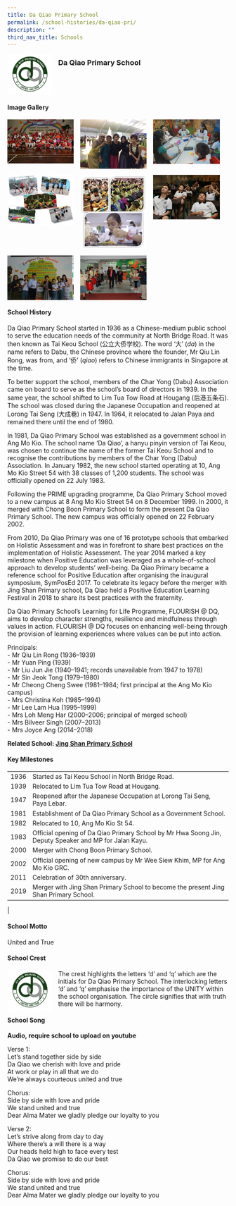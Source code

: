 ```yaml
---
title: Da Qiao Primary School
permalink: /school-histories/da-qiao-pri/
description: ""
third_nav_title: Schools
---
```

<img src="/images/daqiaopri1.jpg" style="width:20%;margin-right:15px;" align = "left">

### **Da Qiao Primary School**

<br clear="left">

#### **Image Gallery**

<p><a href="https://d1yxymztqoj7qn.amplifyapp.com/images/daqiaopri2.jpg">  
<img src="/images/daqiaopri2.jpg" style="width:30%;margin-right:15px;" align = "left">
</a></p>

<p><a href="https://d1yxymztqoj7qn.amplifyapp.com/images/daqiaopri3.jpg">  
<img src="/images/daqiaopri3.jpg" style="width:30%;margin-right:15px;" align = "left">
</a></p>

<p><a href="https://d1yxymztqoj7qn.amplifyapp.com/images/daqiaopri4.jpg">  
<img src="/images/daqiaopri4.jpg" style="width:30%;margin-right:15px;" align = "left">
</a></p>

<br clear="left">

<p><a href="https://d1yxymztqoj7qn.amplifyapp.com/images/daqiaopri5.jpg">  
<img src="/images/daqiaopri5.jpg" style="width:30%;margin-right:15px;" align = "left">
</a></p>

<p><a href="https://d1yxymztqoj7qn.amplifyapp.com/images/daqiaopri6.jpg">  
<img src="/images/daqiaopri6.jpg" style="width:30%;margin-right:15px;" align = "left">
</a></p>

<p><a href="https://d1yxymztqoj7qn.amplifyapp.com/images/daqiaopri7.jpg">  
<img src="/images/daqiaopri7.jpg" style="width:30%;margin-right:15px;" align = "left">
</a></p>

<br clear="left">

<p><a href="https://d1yxymztqoj7qn.amplifyapp.com/images/daqiaopri8.jpg">  
<img src="/images/daqiaopri8.jpg" style="width:30%;margin-right:15px;" align = "left">
</a></p>

<p><a href="https://d1yxymztqoj7qn.amplifyapp.com/images/daqiaopri9.jpg">  
<img src="/images/daqiaopri9.jpg" style="width:30%;margin-right:15px;" align = "left">
</a></p>

<br clear="left">

#### **School History**
Da Qiao Primary School started in 1936 as a Chinese-medium public school to serve the education needs of the community at North Bridge Road. It was then known as Tai Keou School (公立大侨学校). The word ‘大’ (_da_) in the name refers to Dabu, the Chinese province where the founder, Mr Qiu Lin Rong, was from, and ‘侨’ (_qiao_) refers to Chinese immigrants in Singapore at the time.

To better support the school, members of the Char Yong (Dabu) Association came on board to serve as the school’s board of directors in 1939. In the same year, the school shifted to Lim Tua Tow Road at Hougang (后港五条石). The school was closed during the Japanese Occupation and reopened at Lorong Tai Seng (大成巷) in 1947. In 1964, it relocated to Jalan Paya and remained there until the end of 1980.

In 1981, Da Qiao Primary School was established as a government school in Ang Mo Kio. The school name ‘Da Qiao’, a hanyu pinyin version of Tai Keou, was chosen to continue the name of the former Tai Keou School and to recognise the contributions by members of the Char Yong (Dabu) Association. In January 1982, the new school started operating at 10, Ang Mo Kio Street 54 with 38 classes of 1,200 students. The school was officially opened on 22 July 1983.

Following the PRIME upgrading programme, Da Qiao Primary School moved to a new campus at 8 Ang Mo Kio Street 54 on 8 December 1999. In 2000, it merged with Chong Boon Primary School to form the present Da Qiao Primary School. The new campus was officially opened on 22 February 2002.

From 2010, Da Qiao Primary was one of 16 prototype schools that embarked on Holistic Assessment and was in forefront to share best practices on the implementation of Holistic Assessment. The year 2014 marked a key milestone when Positive Education was leveraged as a whole-of-school approach to develop students’ well-being. Da Qiao Primary became a reference school for Positive Education after organising the inaugural symposium, SymPosEd 2017. To celebrate its legacy before the merger with Jing Shan Primary school, Da Qiao held a Positive Education Learning Festival in 2018 to share its best practices with the fraternity.

Da Qiao Primary School’s Learning for Life Programme, FLOURISH @ DQ, aims to develop character strengths, resilience and mindfulness through values in action. FLOURISH @ DQ focuses on enhancing well-being through the provision of learning experiences where values can be put into action. 

Principals:<br>
\- Mr Qiu Lin Rong (1936–1939)<br>
\- Mr Yuan Ping (1939)<br>
\- Mr Liu Jun Jie (1940–1941; records unavailable from 1947 to 1978)<br>
\- Mr Sin Jeok Tong (1979–1980)<br>
\- Mr Cheong Cheng Swee (1981–1984; first principal at the Ang Mo Kio campus)<br>
\- Mrs Christina Koh (1985–1994)<br>
\- Mr Lee Lam Hua (1995–1999)<br>
\- Mrs Loh Meng Har (2000–2006; principal of merged school)<br>
\- Mrs Bilveer Singh (2007–2013)<br>
\- Mrs Joyce Ang (2014–2018)

**Related School: [Jing Shan Primary School](https://d1yxymztqoj7qn.amplifyapp.com/school-histories/jing-shan-pri/)**

#### **Key Milestones**

|  |  |
|:---:|---|
| 1936 | Started as Tai Keou School in North Bridge Road. |
| 1939 | Relocated to Lim Tua Tow Road at Hougang. |
| 1947 | Reopened after the Japanese Occupation at Lorong Tai Seng, Paya Lebar. |
| 1981 | Establishment of Da Qiao Primary School as a Government School. |
| 1982 | Relocated to 10, Ang Mo Kio St 54. |
| 1983 | Official opening of Da Qiao Primary School by Mr Hwa Soong Jin, Deputy Speaker and MP for Jalan Kayu. |
| 2000 | Merger with Chong Boon Primary School. |
| 2002 | Official opening of new campus by Mr Wee Siew Khim, MP for Ang Mo Kio GRC. |
| 2011 | Celebration of 30th anniversary. |
| 2019 | Merger with Jing Shan Primary School to become the present Jing Shan Primary School. |
|

#### **School Motto**
United and True

#### **School Crest**
<img src="/images/daqiaopri1.jpg" style="width:20%;margin-right:15px;" align = "left">

The crest highlights the letters ‘d’ and ‘q’ which are the initials for Da Qiao Primary School. The interlocking letters ‘d’ and ‘q’ emphasise the importance of the UNITY within the school organisation. The circle signifies that with truth there will be harmony.

#### **School Song**
**Audio, require school to upload on youtube**

Verse 1:<br>
Let’s stand together side by side<br>
Da Qiao we cherish with love and pride<br>
At work or play in all that we do<br>
We’re always courteous united and true

Chorus:<br>
Side by side with love and pride<br>
We stand united and true<br>
Dear Alma Mater we gladly pledge our loyalty to you

Verse 2:<br>
Let’s strive along from day to day<br>
Where there’s a will there is a way<br>
Our heads held high to face every test<br>
Da Qiao we promise to do our best

Chorus:<br>
Side by side with love and pride<br>
We stand united and true<br>
Dear Alma Mater we gladly pledge our loyalty to you